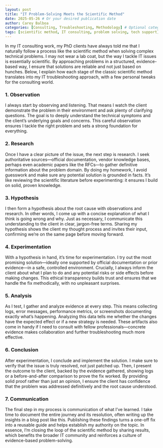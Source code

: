 ```yaml
---
layout: post
title: "IT Problem-Solving Meets the Scientific Method"
date: 2025-05-26 # Or your desired publication date
author: Carey Balboa
categories: [Consulting, Troubleshooting, Methodology] # Optional categories
tags: [scientific method, IT consulting, problem solving, tech support] # Optional tags
---
```


In my IT consulting work, my PhD clients have always told me that I naturally follow a process like the scientific method when solving complex technical problems. I may not wear a lab coat, but the way I tackle IT issues is essentially scientific. By approaching problems in a structured, evidence-based way, I ensure that solutions are reliable and not just based on hunches. Below, I explain how each stage of the classic scientific method translates into my IT troubleshooting approach, with a few personal tweaks for the consulting world.

### 1. Observation

I always start by observing and listening. That means I watch the client demonstrate the problem in their environment and ask plenty of clarifying questions. The goal is to deeply understand the technical symptoms and the client’s underlying goals and concerns. This careful observation ensures I tackle the right problem and sets a strong foundation for everything.

### 2. Research

Once I have a clear picture of the issue, the next step is research. I seek authoritative sources—official documentation, vendor knowledge bases, perhaps even academic papers like the RFCs—to gather definitive information about the problem domain. By doing my homework, I avoid guesswork and make sure any potential solution is grounded in facts. It’s like reviewing the scientific literature before experimenting: it ensures I build on solid, proven knowledge.

### 3. Hypothesis

I then form a hypothesis about the root cause with observations and research. In other words, I come up with a concise explanation of what I think is going wrong and why. Just as necessary, I communicate this understanding to the client in clear, jargon-free terms. Sharing my hypothesis shows the client my thought process and invites their input, confirming we’re on the same page before moving forward.

### 4. Experimentation

With a hypothesis in hand, it’s time for experimentation. I try out the most promising solution—ideally one supported by official documentation or prior evidence—in a safe, controlled environment. Crucially, I always inform the client about what I plan to do and any potential risks or side effects before making changes. This ethical transparency builds trust and ensures that we handle the fix methodically, with no unpleasant surprises.

### 5. Analysis

As I test, I gather and analyze evidence at every step. This means collecting logs, error messages, performance metrics, or screenshots documenting exactly what’s happening. Analyzing this data tells me whether the changes have the expected effect or if a new strategy is needed. These artifacts also come in handy if I need to consult with fellow professionals—concrete evidence makes collaboration and further troubleshooting much more effective.

### 6. Conclusion

After experimentation, I conclude and implement the solution. I make sure to verify that the issue is truly resolved, not just patched up. Then, I present the outcome to the client, backed by the evidence gathered, showing logs or a before-and-after comparison to prove the fix worked. By providing solid proof rather than just an opinion, I ensure the client has confidence that the problem was addressed definitively and the root cause understood.

### 7. Communication

The final step in my process is communication of what I’ve learned. I take time to document the entire journey and its resolution, often writing up the insights in a blog post like this. Publishing these findings turns a one-off fix into a reusable guide and helps establish my authority on the topic. In essence, I’m closing the loop of the scientific method by sharing results, which benefits the broader IT community and reinforces a culture of evidence-based problem-solving.
